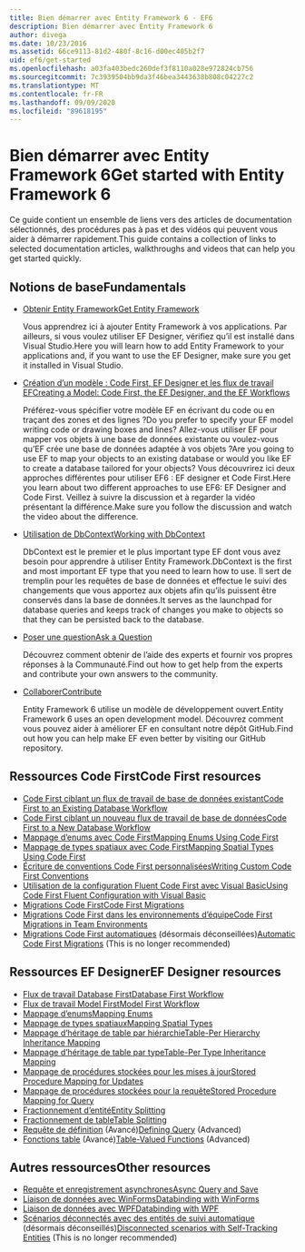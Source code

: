 ```yaml
---
title: Bien démarrer avec Entity Framework 6 - EF6
description: Bien démarrer avec Entity Framework 6
author: divega
ms.date: 10/23/2016
ms.assetid: 66ce9113-81d2-480f-8c16-d00ec405b2f7
uid: ef6/get-started
ms.openlocfilehash: a03fa403bedc260def3f8110a028e972824cb756
ms.sourcegitcommit: 7c3939504bb9da3f46bea3443638b808c04227c2
ms.translationtype: MT
ms.contentlocale: fr-FR
ms.lasthandoff: 09/09/2020
ms.locfileid: "89618195"
---
```

# <a name="get-started-with-entity-framework-6"></a><span data-ttu-id="92602-103">Bien démarrer avec Entity Framework 6</span><span class="sxs-lookup"><span data-stu-id="92602-103">Get started with Entity Framework 6</span></span>

<span data-ttu-id="92602-104">Ce guide contient un ensemble de liens vers des articles de documentation sélectionnés, des procédures pas à pas et des vidéos qui peuvent vous aider à démarrer rapidement.</span><span class="sxs-lookup"><span data-stu-id="92602-104">This guide contains a collection of links to selected documentation articles, walkthroughs and videos that can help you get started quickly.</span></span>

## <a name="fundamentals"></a><span data-ttu-id="92602-105">Notions de base</span><span class="sxs-lookup"><span data-stu-id="92602-105">Fundamentals</span></span>

* [<span data-ttu-id="92602-106">Obtenir Entity Framework</span><span class="sxs-lookup"><span data-stu-id="92602-106">Get Entity Framework</span></span>](xref:ef6/fundamentals/install)

  <span data-ttu-id="92602-107">Vous apprendrez ici à ajouter Entity Framework à vos applications. Par ailleurs, si vous voulez utiliser EF Designer, vérifiez qu’il est installé dans Visual Studio.</span><span class="sxs-lookup"><span data-stu-id="92602-107">Here you will learn how to add Entity Framework to your applications and, if you want to use the EF Designer, make sure you get it installed in Visual Studio.</span></span>

* [<span data-ttu-id="92602-108">Création d’un modèle : Code First, EF Designer et les flux de travail EF</span><span class="sxs-lookup"><span data-stu-id="92602-108">Creating a Model: Code First, the EF Designer, and the EF Workflows</span></span>](xref:ef6/modeling/index)

  <span data-ttu-id="92602-109">Préférez-vous spécifier votre modèle EF en écrivant du code ou en traçant des zones et des lignes ?</span><span class="sxs-lookup"><span data-stu-id="92602-109">Do you prefer to specify your EF model writing code or drawing boxes and lines?</span></span>
<span data-ttu-id="92602-110">Allez-vous utiliser EF pour mapper vos objets à une base de données existante ou voulez-vous qu’EF crée une base de données adaptée à vos objets ?</span><span class="sxs-lookup"><span data-stu-id="92602-110">Are you going to use EF to map your objects to an existing database or would you like EF to create a database tailored for your objects?</span></span>
<span data-ttu-id="92602-111">Vous découvrirez ici deux approches différentes pour utiliser EF6 : EF designer et Code First.</span><span class="sxs-lookup"><span data-stu-id="92602-111">Here you learn about two different approaches to use EF6: EF Designer and Code First.</span></span>
<span data-ttu-id="92602-112">Veillez à suivre la discussion et à regarder la vidéo présentant la différence.</span><span class="sxs-lookup"><span data-stu-id="92602-112">Make sure you follow the discussion and watch the video about the difference.</span></span>

* [<span data-ttu-id="92602-113">Utilisation de DbContext</span><span class="sxs-lookup"><span data-stu-id="92602-113">Working with DbContext</span></span>](xref:ef6/fundamentals/working-with-dbcontext)

  <span data-ttu-id="92602-114">DbContext est le premier et le plus important type EF dont vous avez besoin pour apprendre à utiliser Entity Framework.</span><span class="sxs-lookup"><span data-stu-id="92602-114">DbContext is the first and most important EF type that you need to learn how to use.</span></span> <span data-ttu-id="92602-115">Il sert de tremplin pour les requêtes de base de données et effectue le suivi des changements que vous apportez aux objets afin qu’ils puissent être conservés dans la base de données.</span><span class="sxs-lookup"><span data-stu-id="92602-115">It serves as the launchpad for database queries and keeps track of changes you make to objects so that they can be persisted back to the database.</span></span>

* [<span data-ttu-id="92602-116">Poser une question</span><span class="sxs-lookup"><span data-stu-id="92602-116">Ask a Question</span></span>](xref:ef6/resources/get-help)

  <span data-ttu-id="92602-117">Découvrez comment obtenir de l’aide des experts et fournir vos propres réponses à la Communauté.</span><span class="sxs-lookup"><span data-stu-id="92602-117">Find out how to get help from the experts and contribute your own answers to the community.</span></span>

* [<span data-ttu-id="92602-118">Collaborer</span><span class="sxs-lookup"><span data-stu-id="92602-118">Contribute</span></span>](https://github.com/aspnet/EntityFramework6/)

  <span data-ttu-id="92602-119">Entity Framework 6 utilise un modèle de développement ouvert.</span><span class="sxs-lookup"><span data-stu-id="92602-119">Entity Framework 6 uses an open development model.</span></span> <span data-ttu-id="92602-120">Découvrez comment vous pouvez aider à améliorer EF en consultant notre dépôt GitHub.</span><span class="sxs-lookup"><span data-stu-id="92602-120">Find out how you can help make EF even better by visiting our GitHub repository.</span></span>

## <a name="code-first-resources"></a><span data-ttu-id="92602-121">Ressources Code First</span><span class="sxs-lookup"><span data-stu-id="92602-121">Code First resources</span></span>

  - [<span data-ttu-id="92602-122">Code First ciblant un flux de travail de base de données existant</span><span class="sxs-lookup"><span data-stu-id="92602-122">Code First to an Existing Database Workflow</span></span>](xref:ef6/modeling/code-first/workflows/existing-database)
  - [<span data-ttu-id="92602-123">Code First ciblant un nouveau flux de travail de base de données</span><span class="sxs-lookup"><span data-stu-id="92602-123">Code First to a New Database Workflow</span></span>](xref:ef6/modeling/code-first/workflows/new-database)
  - [<span data-ttu-id="92602-124">Mappage d’enums avec Code First</span><span class="sxs-lookup"><span data-stu-id="92602-124">Mapping Enums Using Code First</span></span>](xref:ef6/modeling/code-first/data-types/enums)
  - [<span data-ttu-id="92602-125">Mappage de types spatiaux avec Code First</span><span class="sxs-lookup"><span data-stu-id="92602-125">Mapping Spatial Types Using Code First</span></span>](xref:ef6/modeling/code-first/data-types/spatial)
  - [<span data-ttu-id="92602-126">Écriture de conventions Code First personnalisées</span><span class="sxs-lookup"><span data-stu-id="92602-126">Writing Custom Code First Conventions</span></span>](xref:ef6/modeling/code-first/conventions/custom)
  - [<span data-ttu-id="92602-127">Utilisation de la configuration Fluent Code First avec Visual Basic</span><span class="sxs-lookup"><span data-stu-id="92602-127">Using Code First Fluent Configuration with Visual Basic</span></span>](xref:ef6/modeling/code-first/fluent/vb)
  - [<span data-ttu-id="92602-128">Migrations Code First</span><span class="sxs-lookup"><span data-stu-id="92602-128">Code First Migrations</span></span>](xref:ef6/modeling/code-first/migrations/index)
  - [<span data-ttu-id="92602-129">Migrations Code First dans les environnements d’équipe</span><span class="sxs-lookup"><span data-stu-id="92602-129">Code First Migrations in Team Environments</span></span>](xref:ef6/modeling/code-first/migrations/teams)
  - <span data-ttu-id="92602-130">[Migrations Code First automatiques](xref:ef6/modeling/code-first/migrations/automatic) (désormais déconseillées)</span><span class="sxs-lookup"><span data-stu-id="92602-130">[Automatic Code First Migrations](xref:ef6/modeling/code-first/migrations/automatic) (This is no longer recommended)</span></span>

## <a name="ef-designer-resources"></a><span data-ttu-id="92602-131">Ressources EF Designer</span><span class="sxs-lookup"><span data-stu-id="92602-131">EF Designer resources</span></span>
  - [<span data-ttu-id="92602-132">Flux de travail Database First</span><span class="sxs-lookup"><span data-stu-id="92602-132">Database First Workflow</span></span>](xref:ef6/modeling/designer/workflows/database-first)
  - [<span data-ttu-id="92602-133">Flux de travail Model First</span><span class="sxs-lookup"><span data-stu-id="92602-133">Model First Workflow</span></span>](xref:ef6/modeling/designer/workflows/model-first)
  - [<span data-ttu-id="92602-134">Mappage d’enums</span><span class="sxs-lookup"><span data-stu-id="92602-134">Mapping Enums</span></span>](xref:ef6/modeling/designer/data-types/enums)
  - [<span data-ttu-id="92602-135">Mappage de types spatiaux</span><span class="sxs-lookup"><span data-stu-id="92602-135">Mapping Spatial Types</span></span>](xref:ef6/modeling/designer/data-types/spatial)
  - [<span data-ttu-id="92602-136">Mappage d’héritage de table par hiérarchie</span><span class="sxs-lookup"><span data-stu-id="92602-136">Table-Per Hierarchy Inheritance Mapping</span></span>](xref:ef6/modeling/designer/inheritance/tph)
  - [<span data-ttu-id="92602-137">Mappage d’héritage de table par type</span><span class="sxs-lookup"><span data-stu-id="92602-137">Table-Per Type Inheritance Mapping</span></span>](xref:ef6/modeling/designer/inheritance/tpt)
  - [<span data-ttu-id="92602-138">Mappage de procédures stockées pour les mises à jour</span><span class="sxs-lookup"><span data-stu-id="92602-138">Stored Procedure Mapping for Updates</span></span>](xref:ef6/modeling/designer/stored-procedures/cud)
  - [<span data-ttu-id="92602-139">Mappage de procédures stockées pour la requête</span><span class="sxs-lookup"><span data-stu-id="92602-139">Stored Procedure Mapping for Query</span></span>](xref:ef6/modeling/designer/stored-procedures/query)
  - [<span data-ttu-id="92602-140">Fractionnement d’entité</span><span class="sxs-lookup"><span data-stu-id="92602-140">Entity Splitting</span></span>](xref:ef6/modeling/designer/entity-splitting)
  - [<span data-ttu-id="92602-141">Fractionnement de table</span><span class="sxs-lookup"><span data-stu-id="92602-141">Table Splitting</span></span>](xref:ef6/modeling/designer/table-splitting)
  - <span data-ttu-id="92602-142">[Requête de définition](xref:ef6/modeling/designer/advanced/defining-query) (Avancé)</span><span class="sxs-lookup"><span data-stu-id="92602-142">[Defining Query](xref:ef6/modeling/designer/advanced/defining-query) (Advanced)</span></span>
  - <span data-ttu-id="92602-143">[Fonctions table](xref:ef6/modeling/designer/advanced/tvfs) (Avancé)</span><span class="sxs-lookup"><span data-stu-id="92602-143">[Table-Valued Functions](xref:ef6/modeling/designer/advanced/tvfs) (Advanced)</span></span>

## <a name="other-resources"></a><span data-ttu-id="92602-144">Autres ressources</span><span class="sxs-lookup"><span data-stu-id="92602-144">Other resources</span></span>
  - [<span data-ttu-id="92602-145">Requête et enregistrement asynchrones</span><span class="sxs-lookup"><span data-stu-id="92602-145">Async Query and Save</span></span>](xref:ef6/fundamentals/async)
  - [<span data-ttu-id="92602-146">Liaison de données avec WinForms</span><span class="sxs-lookup"><span data-stu-id="92602-146">Databinding with WinForms</span></span>](xref:ef6/fundamentals/databinding/winforms)
  - [<span data-ttu-id="92602-147">Liaison de données avec WPF</span><span class="sxs-lookup"><span data-stu-id="92602-147">Databinding with WPF</span></span>](xref:ef6/fundamentals/databinding/wpf)
  - <span data-ttu-id="92602-148">[Scénarios déconnectés avec des entités de suivi automatique](xref:ef6/fundamentals/disconnected-entities/self-tracking-entities/walkthrough) (désormais déconseillés)</span><span class="sxs-lookup"><span data-stu-id="92602-148">[Disconnected scenarios with Self-Tracking Entities](xref:ef6/fundamentals/disconnected-entities/self-tracking-entities/walkthrough) (This is no longer recommended)</span></span>
